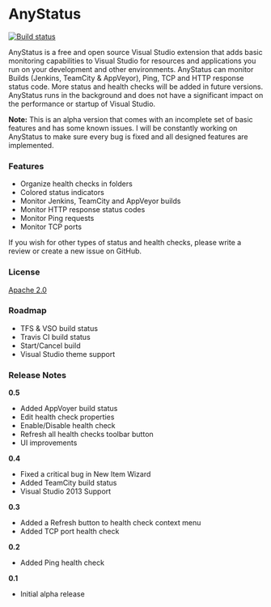 # AnyStatus

[![Build status](https://ci.appveyor.com/api/projects/status/t7j7rnnci6lvv8jl?svg=true)](https://ci.appveyor.com/project/AlonAmsalem/anystatus)

AnyStatus is a free and open source Visual Studio extension that adds basic monitoring capabilities to Visual Studio for resources and applications you run on your development and other environments. AnyStatus can monitor Builds (Jenkins, TeamCity & AppVeyor), Ping, TCP and HTTP response status code. More status and health checks will be added in future versions. AnyStatus runs in the background and does not have a significant impact on the performance or startup of Visual Studio.

**Note:** This is an alpha version that comes with an incomplete set of basic features and has some known issues. I will be constantly working on AnyStatus to make sure every bug is fixed and all designed features are implemented.

### Features 

* Organize health checks in folders
* Colored status indicators
* Monitor Jenkins, TeamCity and AppVeyor builds
* Monitor HTTP response status codes
* Monitor Ping requests
* Monitor TCP ports

If you wish for other types of status and health checks, please write a review or create a new issue on GitHub.

### License

[Apache 2.0](https://github.com/AlonAm/AnyStatus/blob/master/LICENSE)

### Roadmap

* TFS & VSO build status
* Travis CI build status
* Start/Cancel build
* Visual Studio theme support

### Release Notes

**0.5**
- Added AppVoyer build status
- Edit health check properties
- Enable/Disable health check
- Refresh all health checks toolbar button
- UI improvements

**0.4**
- Fixed a critical bug in New Item Wizard
- Added TeamCity build status
- Visual Studio 2013 Support

**0.3**
- Added a Refresh button to health check context menu
- Added TCP port health check

**0.2**
- Added Ping health check

**0.1**
- Initial alpha release


